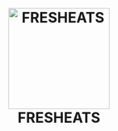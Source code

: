 
<h1 align="center">
  <br>
  <img src="png asset/3.jpg" alt="FRESHEATS" width="200"></a>
  <br>
  FRESHEATS
  <br>
</h1>
